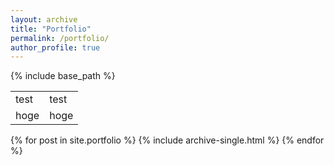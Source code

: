 ```yaml
---
layout: archive
title: "Portfolio"
permalink: /portfolio/
author_profile: true
---
```


{% include base_path %}

| | | 
-- | -- 
 test | test 
 hoge | hoge

{% for post in site.portfolio %}
  {% include archive-single.html %}
{% endfor %}

